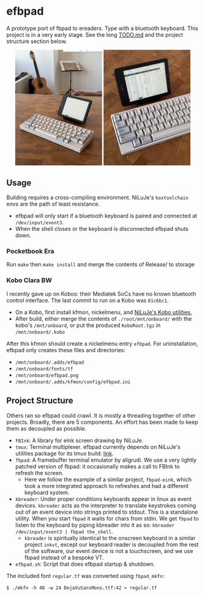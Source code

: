 # efbpad

A prototype port of fbpad to ereaders.
Type with a bluetooth keyboard.
This project is in a very early stage. 
See the long [TODO.md](TODO.md) and the project structure section below.

<p align="center">
  <img alt="Wide" src="./images/efbpad_1.jpeg" width="45%">
  <img alt="Detail" src="./images/efbpad_2.jpeg" width="45%">
</p>

## Usage

Building requires a cross-compiling environment.
NiLuJe's `koxtoolchain` envs are the path of least resistance.

 - efbpad will only start if a bluetooth keyboard is paired and connected at
  `/dev/input/event3`.
 - When the shell closes or the keyboard is disconnected efbpad shuts down. 

### Pocketbook Era
Run `make` then `make install` and merge the contents of Release/ to storage

### Kobo Clara BW
I recently gave up on Kobos: their Mediatek SoCs have no known bluetooth control interface.
The last commit to run on a Kobo was `01c6bc1`.

 - On a Kobo, first install kfmon, nickelmenu, and [NiLuJe's Kobo utilities.](https://www.mobileread.com/forums/showthread.php?t=254214)
 - After build, either merge the contents of `./root/mnt/onboard/` with the kobo's
   `/mnt/onboard`, or put the produced `KoboRoot.tgz` in `/mnt/onboard/.kobo`

After this kfmon should create a nickelmenu entry `efbpad`.
For uninstallation, efbpad only creates these files and directories:
 - `/mnt/onboard/.adds/efbpad`
 - `/mnt/onboard/fonts/tf`
 - `/mnt/onboard/efbpad.png` 
 - `/mnt/onboard/.adds/kfmon/config/efbpad.ini`

## Project Structure
Others ran so efbpad could crawl.
It is mostly a threading together of other projects.
Broadly, there are 5 components. 
An effort has been made to keep them as decoupled as possible.
 - `FBInk`: A library for eink screen drawing by NiLuJe.
 - `tmux`: Terminal multiplexer. efbpad currently depends on
   NiLuJe's utilities package for its tmux build:
   [link](https://www.mobileread.com/forums/showthread.php?t=254214).
 - `fbpad`: A framebuffer terminal emulator by aligrudi.
   We use a very lightly patched version of fbpad: it occasionally
   makes a call to FBInk to refresh the screen.
    - Here we follow the example of a similar project, `fbpad-eink`, which
      took a more integrated approach to refreshes and had a different
      keyboard system.
 - `kbreader`: Under proper conditions keyboards appear in linux as
   event devices. `kbreader` acts as the interpreter to translate keystrokes
   coming out of an event device into strings printed to stdout.
   This is a standalone utility.
   When you start `fbpad` it waits for chars from stdin. We get `fbpad`
   to listen to the keyboard by piping kbreader into it as so:
   `kbreader /dev/input/event3 | fbpad the_shell`.
    - `kbreader` is spiritually identical to the onscreen keyboard in
      a similar project `inkvt`, except our keyboard reader is decoupled
      from the rest of the software, our event device is not a touchscreen,
      and we use fbpad instead of a bespoke VT.
 - `efbpad.sh`: Script that does efbpad startup & shutdown.

The included font `regular.tf` was converted using `fbpad_mkfn`:

```
$ ./mkfn -h 48 -w 24 DejaVuSansMono.ttf:42 > regular.tf
```
